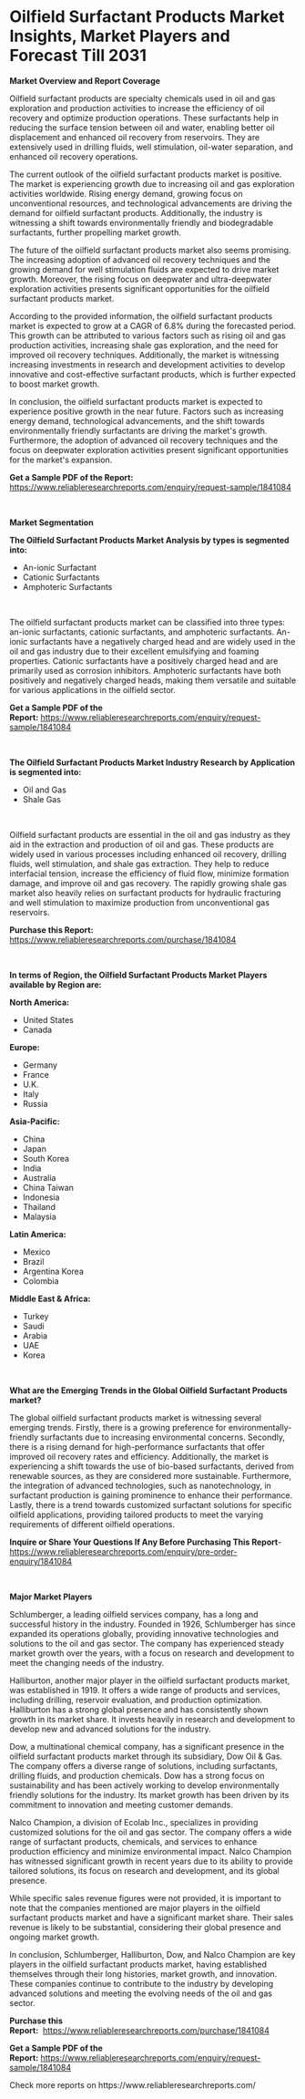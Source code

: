 <p><h1>Oilfield Surfactant Products Market Insights, Market Players and Forecast Till 2031</h1></p><p><strong>Market Overview and Report Coverage</strong></p>
<p><p>Oilfield surfactant products are specialty chemicals used in oil and gas exploration and production activities to increase the efficiency of oil recovery and optimize production operations. These surfactants help in reducing the surface tension between oil and water, enabling better oil displacement and enhanced oil recovery from reservoirs. They are extensively used in drilling fluids, well stimulation, oil-water separation, and enhanced oil recovery operations.</p><p>The current outlook of the oilfield surfactant products market is positive. The market is experiencing growth due to increasing oil and gas exploration activities worldwide. Rising energy demand, growing focus on unconventional resources, and technological advancements are driving the demand for oilfield surfactant products. Additionally, the industry is witnessing a shift towards environmentally friendly and biodegradable surfactants, further propelling market growth.</p><p>The future of the oilfield surfactant products market also seems promising. The increasing adoption of advanced oil recovery techniques and the growing demand for well stimulation fluids are expected to drive market growth. Moreover, the rising focus on deepwater and ultra-deepwater exploration activities presents significant opportunities for the oilfield surfactant products market.</p><p>According to the provided information, the oilfield surfactant products market is expected to grow at a CAGR of 6.8% during the forecasted period. This growth can be attributed to various factors such as rising oil and gas production activities, increasing shale gas exploration, and the need for improved oil recovery techniques. Additionally, the market is witnessing increasing investments in research and development activities to develop innovative and cost-effective surfactant products, which is further expected to boost market growth.</p><p>In conclusion, the oilfield surfactant products market is expected to experience positive growth in the near future. Factors such as increasing energy demand, technological advancements, and the shift towards environmentally friendly surfactants are driving the market's growth. Furthermore, the adoption of advanced oil recovery techniques and the focus on deepwater exploration activities present significant opportunities for the market's expansion.</p></p>
<p><strong>Get a Sample PDF of the Report:</strong> <a href="https://www.reliableresearchreports.com/enquiry/request-sample/1841084">https://www.reliableresearchreports.com/enquiry/request-sample/1841084</a></p>
<p>&nbsp;</p>
<p><strong>Market Segmentation</strong></p>
<p><strong>The Oilfield Surfactant Products Market Analysis by types is segmented into:</strong></p>
<p><ul><li>An-ionic Surfactant</li><li>Cationic Surfactants</li><li>Amphoteric Surfactants</li></ul></p>
<p>&nbsp;</p>
<p><p>The oilfield surfactant products market can be classified into three types: an-ionic surfactants, cationic surfactants, and amphoteric surfactants. An-ionic surfactants have a negatively charged head and are widely used in the oil and gas industry due to their excellent emulsifying and foaming properties. Cationic surfactants have a positively charged head and are primarily used as corrosion inhibitors. Amphoteric surfactants have both positively and negatively charged heads, making them versatile and suitable for various applications in the oilfield sector.</p></p>
<p><strong>Get a Sample PDF of the Report:</strong>&nbsp;<a href="https://www.reliableresearchreports.com/enquiry/request-sample/1841084">https://www.reliableresearchreports.com/enquiry/request-sample/1841084</a></p>
<p>&nbsp;</p>
<p><strong>The Oilfield Surfactant Products Market Industry Research by Application is segmented into:</strong></p>
<p><ul><li>Oil and Gas</li><li>Shale Gas</li></ul></p>
<p>&nbsp;</p>
<p><p>Oilfield surfactant products are essential in the oil and gas industry as they aid in the extraction and production of oil and gas. These products are widely used in various processes including enhanced oil recovery, drilling fluids, well stimulation, and shale gas extraction. They help to reduce interfacial tension, increase the efficiency of fluid flow, minimize formation damage, and improve oil and gas recovery. The rapidly growing shale gas market also heavily relies on surfactant products for hydraulic fracturing and well stimulation to maximize production from unconventional gas reservoirs.</p></p>
<p><strong>Purchase this Report:</strong>&nbsp; <a href="https://www.reliableresearchreports.com/purchase/1841084">https://www.reliableresearchreports.com/purchase/1841084</a></p>
<p>&nbsp;</p>
<p><strong>In terms of Region, the Oilfield Surfactant Products Market Players available by Region are:</strong></p>
<p>
    <p> <strong> North America: </strong>
        <ul>
            <li>United States</li>
            <li>Canada</li>
        </ul>
        </p> 
    <p> <strong> Europe: </strong>
        <ul>
            <li>Germany</li>
            <li>France</li>
            <li>U.K.</li>
            <li>Italy</li>
            <li>Russia</li>
        </ul>
        </p> 
    <p> <strong> Asia-Pacific: </strong>
        <ul>
            <li>China</li>
            <li>Japan</li>
            <li>South Korea</li>
            <li>India</li>
            <li>Australia</li>
            <li>China Taiwan</li>
            <li>Indonesia</li>
            <li>Thailand</li>
            <li>Malaysia</li>
        </ul>
        </p> 
    <p> <strong> Latin America: </strong>
        <ul>
            <li>Mexico</li>
            <li>Brazil</li>
            <li>Argentina Korea</li>
            <li>Colombia</li>
        </ul>
        </p> 
    <p> <strong> Middle East & Africa: </strong>
        <ul>
            <li>Turkey</li>
            <li>Saudi</li>
            <li>Arabia</li>
            <li>UAE</li>
            <li>Korea</li>
        </ul>
    </p>
    </p>
<p>&nbsp;</p>
<p><strong>What are the Emerging Trends in the Global Oilfield Surfactant Products market?</strong></p>
<p><p>The global oilfield surfactant products market is witnessing several emerging trends. Firstly, there is a growing preference for environmentally-friendly surfactants due to increasing environmental concerns. Secondly, there is a rising demand for high-performance surfactants that offer improved oil recovery rates and efficiency. Additionally, the market is experiencing a shift towards the use of bio-based surfactants, derived from renewable sources, as they are considered more sustainable. Furthermore, the integration of advanced technologies, such as nanotechnology, in surfactant production is gaining prominence to enhance their performance. Lastly, there is a trend towards customized surfactant solutions for specific oilfield applications, providing tailored products to meet the varying requirements of different oilfield operations.</p></p>
<p><strong>Inquire or Share Your Questions If Any Before Purchasing This Report</strong>- <a href="https://www.reliableresearchreports.com/enquiry/pre-order-enquiry/1841084">https://www.reliableresearchreports.com/enquiry/pre-order-enquiry/1841084</a></p>
<p>&nbsp;</p>
<p><strong>Major Market Players</strong></p>
<p><p>Schlumberger, a leading oilfield services company, has a long and successful history in the industry. Founded in 1926, Schlumberger has since expanded its operations globally, providing innovative technologies and solutions to the oil and gas sector. The company has experienced steady market growth over the years, with a focus on research and development to meet the changing needs of the industry. </p><p>Halliburton, another major player in the oilfield surfactant products market, was established in 1919. It offers a wide range of products and services, including drilling, reservoir evaluation, and production optimization. Halliburton has a strong global presence and has consistently shown growth in its market share. It invests heavily in research and development to develop new and advanced solutions for the industry.</p><p>Dow, a multinational chemical company, has a significant presence in the oilfield surfactant products market through its subsidiary, Dow Oil & Gas. The company offers a diverse range of solutions, including surfactants, drilling fluids, and production chemicals. Dow has a strong focus on sustainability and has been actively working to develop environmentally friendly solutions for the industry. Its market growth has been driven by its commitment to innovation and meeting customer demands.</p><p>Nalco Champion, a division of Ecolab Inc., specializes in providing customized solutions for the oil and gas sector. The company offers a wide range of surfactant products, chemicals, and services to enhance production efficiency and minimize environmental impact. Nalco Champion has witnessed significant growth in recent years due to its ability to provide tailored solutions, its focus on research and development, and its global presence.</p><p>While specific sales revenue figures were not provided, it is important to note that the companies mentioned are major players in the oilfield surfactant products market and have a significant market share. Their sales revenue is likely to be substantial, considering their global presence and ongoing market growth.</p><p>In conclusion, Schlumberger, Halliburton, Dow, and Nalco Champion are key players in the oilfield surfactant products market, having established themselves through their long histories, market growth, and innovation. These companies continue to contribute to the industry by developing advanced solutions and meeting the evolving needs of the oil and gas sector.</p></p>
<p><strong>Purchase this Report:</strong>&nbsp;&nbsp;<a href="https://www.reliableresearchreports.com/purchase/1841084">https://www.reliableresearchreports.com/purchase/1841084</a></p>
<p></p>
<p><strong>Get a Sample PDF of the Report:</strong>&nbsp;<a href="https://www.reliableresearchreports.com/enquiry/request-sample/1841084">https://www.reliableresearchreports.com/enquiry/request-sample/1841084</a></p>
<p>Check more reports on https://www.reliableresearchreports.com/</p>